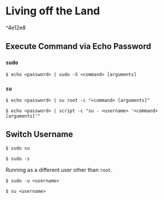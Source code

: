 # Living off the Land

^4e12e8

## Execute Command via Echo Password

### `sudo`

```
$ echo <password> | sudo -S <command> [arguments]
```

### `su`

```
$ echo <password> | su root -c "<command> [arguments]"

$ echo <password> | script -c "su - <username> '<command> [arguments]'"
```

## Switch Username

```
$ sudo su

$ sudo -s
```

Running as a different user other than `root`.

```
$ sudo -u <username>

$ su <username>
```